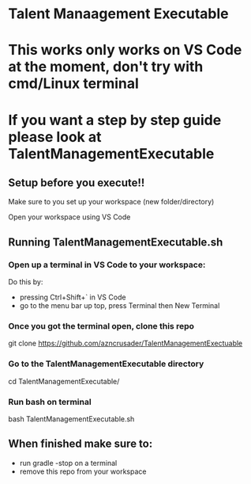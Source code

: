 # Talent Manaagement Executable

# This works only works on VS Code at the moment, don't try with cmd/Linux terminal
# If you want a step by step guide please look at TalentManagementExecutable

## Setup before you execute!!
Make sure to you set up your workspace (new folder/directory)

Open your workspace using VS Code

## Running TalentManagementExecutable.sh
### Open up a terminal in VS Code to your workspace:
  Do this by:
  * pressing Ctrl+Shift+` in VS Code
  * go to the menu bar up top, press Terminal then New Terminal

### Once you got the terminal open, clone this repo
git clone https://github.com/azncrusader/TalentManagementExectuable

### Go to the TalentManagementExecutable directory
cd TalentManagementExecutable/

### Run bash on terminal
bash TalentManagementExecutable.sh

## When finished make sure to:
* run gradle -stop on a terminal
* remove this repo from your workspace
